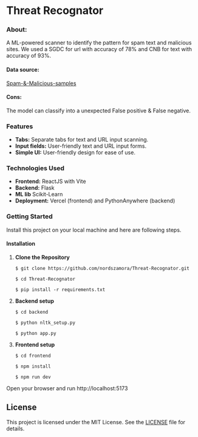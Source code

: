 # Threat Recognator

### About:

A ML-powered scanner to identify the pattern for spam text and malicious sites. We used a SGDC for url with accuracy of 78% and CNB for text with accuracy of 93%.

#### Data source:

[Spam-&-Malicious-samples](https://github.com/nordszamora/DS-ML-projects/tree/main/Spam-%26-Malicious-samples)

#### Cons:

The model can classify into a unexpected False positive & False negative.

### Features

- **Tabs:** Separate tabs for text and URL input scanning.
- **Input fields:** User-friendly text and URL input forms.
- **Simple UI:** User-friendly design for ease of use.

### Technologies Used

- **Frontend:** ReactJS with Vite
- **Backend:** Flask
- **ML lib** Scikit-Learn
- **Deployment:** Vercel (frontend) and PythonAnywhere (backend)

### Getting Started
Install this project on your local machine and here are following steps.

#### Installation

1. **Clone the Repository**

   ```
   $ git clone https://github.com/nordszamora/Threat-Recognator.git

   $ cd Threat-Recognator

   $ pip install -r requirements.txt
   ```

2. **Backend setup**

   ```
   $ cd backend

   $ python nltk_setup.py

   $ python app.py
   ```

3. **Frontend setup**

   ```
   $ cd frontend

   $ npm install

   $ npm run dev
   ```

Open your browser and run http://localhost:5173

## License

This project is licensed under the MIT License. See the [LICENSE](LICENSE) file for details.
